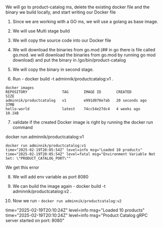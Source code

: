 
We will go to product-catalog ms, delete the existing docker file and the binary we build locally, and start writing our Docker file

1. Since we are working with a GO ms, we will use a golang as base image. 
2. We will use Multi stage build
3. We will copy the source code into our Docker file
4. We will download the binaries from go.mod (## in go there is file called go.mod. we will download the binaries from go.mod by running go mod download) and put the binary in /go/bin/product-catalog
5. We will copy the binary in second stage. 

6. Run - docker build -t adminnik/productcatalog:v1 .

```
docker images
REPOSITORY                TAG       IMAGE ID       CREATED          SIZE
adminnik/productcatalog   v1        e991d070e7ab   20 seconds ago   37MB
hello-world               latest    74cc54e27dc4   4 weeks ago      10.1kB

```

7. validate if the created Docker image is right by running the docker run command

docker run adminnik/productcatalog:v1

```
docker run adminnik/productcatalog:v1
time="2025-02-19T20:05:54Z" level=info msg="Loaded 10 products"
time="2025-02-19T20:05:54Z" level=fatal msg="Environment Variable Not Set: \"PRODUCT_CATALOG_PORT\""

```

We get this error

8. We will add env variable as port 8080
9. We can build the image again - docker build -t adminnik/productcatalog:v2 .

10. Now we run - `docker run adminnik/productcatalog:v2`

time="2025-02-19T20:10:24Z" level=info msg="Loaded 10 products"
time="2025-02-19T20:10:24Z" level=info msg="Product Catalog gRPC server started on port: 8080"
